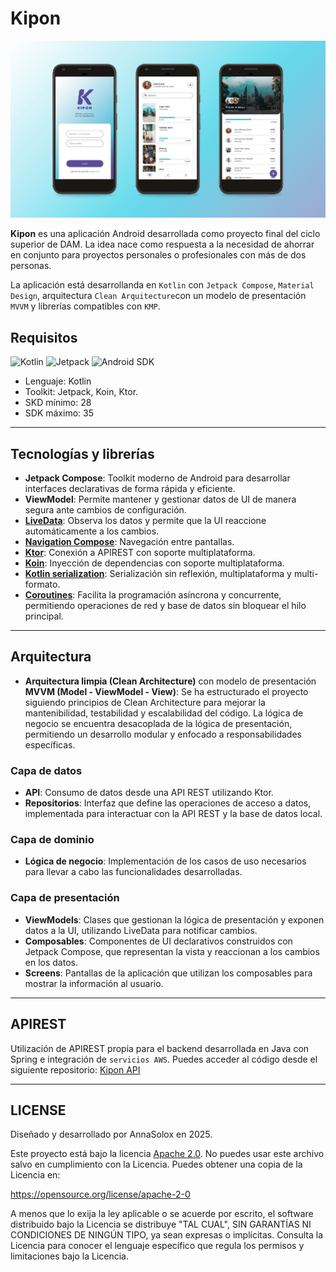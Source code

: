 # Kipon 

![Kipon cover](./app/assets/images/Kipon_github_cover.jpg)

**Kipon** es una aplicación Android desarrollada como proyecto final del ciclo superior de DAM.
La idea nace como respuesta a la necesidad de ahorrar en conjunto para proyectos personales o profesionales con más de dos personas.

La aplicación está desarrollanda en `Kotlin` con `Jetpack Compose`, `Material Design`, arquitectura `Clean Arquitecture`con un modelo de presentación `MVVM` y librerías compatibles con `KMP`.

## Requisitos
![Kotlin](https://img.shields.io/badge/kotlin-blue) ![Jetpack](https://img.shields.io/badge/Jetpack-gray) ![Android SDK](https://img.shields.io/badge/API-28+-green)

- Lenguaje: Kotlin
- Toolkit: Jetpack, Koin, Ktor.
- SKD mínimo: 28
- SDK máximo: 35

---

## Tecnologías y librerías

- **Jetpack Compose**: Toolkit moderno de Android para desarrollar interfaces declarativas de forma rápida y eficiente.
- **ViewModel**: Permite mantener y gestionar datos de UI de manera segura ante cambios de configuración.
- **[LiveData](https://developer.android.com/topic/libraries/architecture/livedata?hl=es-419#create_livedata_objects)**: Observa los datos y permite que la UI reaccione automáticamente a los cambios.
- **[Navigation Compose](https://developer.android.com/develop/ui/compose/navigation?hl=es-419)**: Navegación entre pantallas.
- **[Ktor](https://ktor.io/docs/client-create-multiplatform-application.html)**: Conexión a APIREST con soporte multiplataforma.
- **[Koin](https://insert-koin.io/docs/reference/koin-mp/kmp/)**: Inyección de dependencias con soporte multiplataforma.
- **[Kotlin serialization](https://github.com/Kotlin/kotlinx.serialization)**: Serialización sin reflexión, multiplataforma y multi-formato.
- **[Coroutines](https://kotlinlang.org/docs/coroutines-overview.html)**: Facilita la programación asíncrona y concurrente, permitiendo operaciones de red y base de datos sin bloquear el hilo principal.

---

## Arquitectura

- **Arquitectura limpia (Clean Architecture)** con modelo de presentación **MVVM (Model - ViewModel - View)**:
  Se ha estructurado el proyecto siguiendo principios de Clean Architecture para mejorar la mantenibilidad, testabilidad y escalabilidad del código. La lógica de negocio se encuentra desacoplada de la lógica de presentación, permitiendo un desarrollo modular y enfocado a responsabilidades específicas.

### Capa de datos
- **API**: Consumo de datos desde una API REST utilizando Ktor.
- **Repositorios**: Interfaz que define las operaciones de acceso a datos, implementada para interactuar con la API REST y la base de datos local.

### Capa de dominio
- **Lógica de negocio**: Implementación de los casos de uso necesarios para llevar a cabo las funcionalidades desarrolladas.

### Capa de presentación
- **ViewModels**: Clases que gestionan la lógica de presentación y exponen datos a la UI, utilizando LiveData para notificar cambios.
- **Composables**: Componentes de UI declarativos construidos con Jetpack Compose, que representan la vista y reaccionan a los cambios en los datos.
- **Screens**: Pantallas de la aplicación que utilizan los composables para mostrar la información al usuario.

---

## APIREST
Utilización de APIREST propia para el backend desarrollada en Java con Spring e integración de `servicios AWS`.
Puedes acceder al código desde el siguiente repositorio: [Kipon API](https://github.com/AnnaSolox/kipon-api)

---

## LICENSE
Diseñado y desarrollado por AnnaSolox en 2025.

Este proyecto está bajo la licencia [Apache 2.0](./LICENSE).
No puedes usar este archivo salvo en cumplimiento con la Licencia.
Puedes obtener una copia de la Licencia en:

https://opensource.org/license/apache-2-0

A menos que lo exija la ley aplicable o se acuerde por escrito, el software distribuido bajo la Licencia se distribuye "TAL CUAL", SIN GARANTÍAS NI CONDICIONES DE NINGÚN TIPO, ya sean expresas o implícitas.
Consulta la Licencia para conocer el lenguaje específico que regula los permisos y limitaciones bajo la Licencia.

